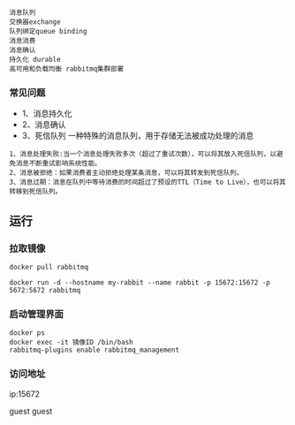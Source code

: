 
```
消息队列
交换器exchange 
队列绑定queue binding
消息消费
消息确认
持久化 durable
高可用和负载均衡 rabbitmq集群部署
```




### 常见问题
* 1、消息持久化
* 2、消息确认
* 3、死信队列 一种特殊的消息队列，用于存储无法被成功处理的消息
```
1、消息处理失败:当一个消息处理失败多次（超过了重试次数），可以将其放入死信队列，以避免消息不断重试影响系统性能。
2、消息被拒绝：如果消费者主动拒绝处理某条消息，可以将其转发到死信队列。
3、消息过期：消息在队列中等待消费的时间超过了预设的TTL（Time to Live），也可以将其转移到死信队列。
```






## 运行
### 拉取镜像
```
docker pull rabbitmq

docker run -d --hostname my-rabbit --name rabbit -p 15672:15672 -p 5672:5672 rabbitmq
```

### 启动管理界面
```
docker ps 
docker exec -it 镜像ID /bin/bash
rabbitmq-plugins enable rabbitmq_management
```

### 访问地址
ip:15672

guest guest





